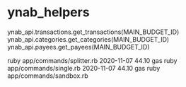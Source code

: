 # ynab_helpers

ynab_api.transactions.get_transactions(MAIN_BUDGET_ID)
ynab_api.categories.get_categories(MAIN_BUDGET_ID)
ynab_api.payees.get_payees(MAIN_BUDGET_ID)

ruby app/commands/splitter.rb 2020-11-07 44.10 gas
ruby app/commands/single.rb 2020-11-07 44.10 gas
ruby app/commands/sandbox.rb
